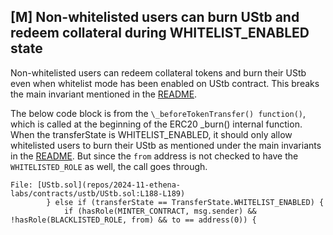 ## [M] Non-whitelisted users can burn UStb and redeem collateral during WHITELIST_ENABLED state

Non-whitelisted users can redeem collateral tokens and burn their UStb even when whitelist mode has been enabled on UStb contract. This breaks the main invariant mentioned in the [README](repos/2024-11-ethena-labs/README.md#additional-context).

The below code block is from the `\_beforeTokenTransfer() function()`, which is called at the beginning of the ERC20 \_burn() internal function. When the transferState is WHITELIST_ENABLED, it should only allow whitelisted users to burn their UStb as mentioned under the main invariants in the [README](repos/2024-11-ethena-labs/README.md#additional-context). But since the `from` address is not checked to have the `WHITELISTED_ROLE` as well, the call goes through.

```solidity
File: [UStb.sol](repos/2024-11-ethena-labs/contracts/ustb/UStb.sol:L188-L189)
        } else if (transferState == TransferState.WHITELIST_ENABLED) {
            if (hasRole(MINTER_CONTRACT, msg.sender) && !hasRole(BLACKLISTED_ROLE, from) && to == address(0)) {
```
